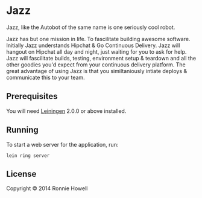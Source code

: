 # Jazz

Jazz, like the Autobot of the same name is one seriously cool robot.  

Jazz has but one mission in life.  To fascilitate building awesome software.
Initially Jazz understands Hipchat & Go Continuous Delivery.  Jazz will hangout on Hipchat all day and night, just waiting for you to ask for help.  Jazz will fascilitate builds, testing, environment setup & teardown and all the other goodies you'd expect from your continuous delivery platform.  The great advantage of using Jazz is that you similtaniously intiate deploys & communicate this to your team. 

## Prerequisites

You will need [Leiningen][] 2.0.0 or above installed.

[leiningen]: https://github.com/technomancy/leiningen

## Running

To start a web server for the application, run:

    lein ring server

## License

Copyright © 2014 Ronnie Howell
